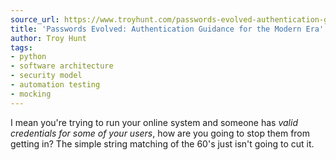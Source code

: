 ```yaml
---
source_url: https://www.troyhunt.com/passwords-evolved-authentication-guidance-for-the-modern-era/
title: 'Passwords Evolved: Authentication Guidance for the Modern Era'
author: Troy Hunt
tags:
- python
- software architecture
- security model
- automation testing
- mocking
---
```


I mean you\'re trying to run your online system and someone has *valid credentials for some of your users*, how are you going to stop them from getting in? The simple string matching of the 60\'s just isn\'t going to cut it.
